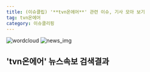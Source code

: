 ```yaml
---
title: (이슈클립) '**tvn온에어**' 관련 이슈, 기사 모아 보기
tag: tvn온에어
category: 이슈클리핑
---
```

![wordcloud](https://s3.ap-northeast-2.amazonaws.com/lyrics101-wordcloud/2018-09-16-1537100745.png)
![news_img](https://user-images.githubusercontent.com/42597476/44507050-1206f400-a6e4-11e8-8d98-7ffbfebb353f.png)
## **'**tvn온에어**'** 뉴스속보 검색결과

